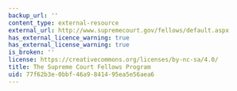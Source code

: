 ```yaml
---
backup_url: ''
content_type: external-resource
external_url: http://www.supremecourt.gov/fellows/default.aspx
has_external_licence_warning: true
has_external_license_warning: true
is_broken: ''
license: https://creativecommons.org/licenses/by-nc-sa/4.0/
title: The Supreme Court Fellows Program
uid: 77f62b3e-0bbf-46a9-8414-95ea5e56aea6
---
```

